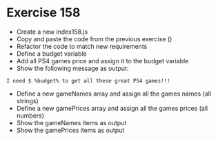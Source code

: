 # Exercise 158

- Create a new index158.js
- Copy and paste the code from the previous exercise ()
- Refactor the code to match new requirements
- Define a budget variable
- Add all PS4 games price and assign it to the budget variable
- Show the following message as output:

```
I need $ %budget% to get all these great PS4 games!!!
```

- Define a new gameNames array and assign all the games names (all strings)
- Define a new gamePrices array and assign all the games prices (all numbers)
- Show the gameNames items as output
- Show the gamePrices items as output

